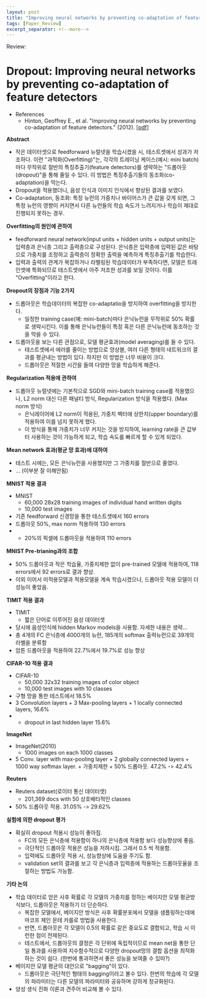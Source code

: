 ```yaml
---
layout: post
title: "Improving neural networks by preventing co-adaptation of feature detectors", Dropout (2012)
tags: [Paper_Review]
excerpt_separator: <!--more-->
---  
```

Review: 
<!--more-->
# Dropout: Improving neural networks by preventing co-adaptation of feature detectors    
- References
	- Hinton, Geoffrey E., et al. "Improving neural networks by preventing co-adaptation of feature detectors." (2012). [[pdf]](https://arxiv.org/pdf/1207.0580.pdf)    

**Abstract**    
- 작은 데이터셋으로 feedforward 뉴럴넷을 학습시켰을 시, 테스트셋에서 성과가 저조하다. 이런 "과적화(Overfitting)"는, 각각의 트레이닝 케이스(예시: mini batch)마다 무작위로 절반의 특징추출기(feature detectors)를 생략하는 "드롭아웃(dropout)"을 통해 줄일 수 있다. 이 방법은 특징추출기들의 동조화(co-adaptation)을 막는다.
- Dropout을 적용했더니, 음성 인식과 이미지 인식에서 향상된 결과를 보였다.
- Co-adaptation, 동조화: 특정 뉴런의 가중치나 바이어스가 큰 값을 갖게 되면, 그 특정 뉴런의 영향이 커지면서 다른 뉴런들의 학습 속도가 느려지거나 학습이 제대로 진행되지 못하는 경우.

**Overfitting의 원인에 관하여**    
- feedforward neural network(input units + hidden units + output units)는 입력층과 은닉층 그리고 출력층으로 구성된다. 은닉층은 입력층에 입력된 값은 바탕으로 가중치를 조정하고 출력층이 정확한 출력을 예측하게 특징추출기를 학습한다. 
- 입력과 출력의 관계가 복잡하거나 라벨링된 학습데이터가 부족하다면, 모델은 트레인셋에 특화되므로 테스트셋에서 아주 저조한 성과를 보일 것이다. 이를 "Overfitting"이라고 한다.

**Dropout의 장점과 기능 2가지**    
- 드롭아웃은 학습데이터의 복잡한 co-adaptatio을 방지하여 overfitting을 방지한다.
	- 일정한 training case(예: mini-batch)마다 은닉뉴런을 무작위로 50% 확률로 생략시킨다. 이를 통해 은닉뉴런들이 특정 혹은 다른 은닉뉴런에 동조하는 것을 막을 수 있다.
- 드롭아웃을 보는 다른 관점으로, 모델 평균효과(model averaging)를 들 수 있다.
	- 테스트셋에서 에러를 줄이는 방법으로 앙상블, 여러 다른 형태의 네트워크의 결과를 평균내는 방법이 있다. 하지만 이 방법은 너무 비용이 크다.
	- 드롭아웃은 적절한 시간을 들여 다양한 망을 학습하게 해준다.

**Regularization 적용에 관하여**    
- 드롭아웃 뉴럴넷에는 기본적으로 SGD와 mini-batch training case를 적용했으나, L2 norm 대신 다른 패널티 방식, Regularization 방식을 적용했다. (Max norm 방식)
	- 은닉레이어에 L2 norm이 적용된, 가중치 벡터에 상한치(upper boundary)를 적용하여 이를 넘지 못하게 했다. 
	- 이 방식을 통해 가중치가 너무 커지는 것을 방지하여, learning rate을 큰 값부터 사용하는 것이 가능하게 되고, 학습 속도를 빠르게 할 수 있게 되었다.

**Mean network 효과(평균 망 효과)에 대하여**    
- 테스트 시에는, 모든 은닉뉴런을 사용했지만 그 가중치를 절반으로 줄였다. 
- ... (이부분 잘 이해안됨)

**MNIST 적용 결과**    
- MNIST
	- 60,000 28x28 training images of individual hand written digits
	- 10,000 test images
- 기존 feedforward 신경망을 통한 테스트셋에서 160 errors
- 드롭아웃 50%, max norm 적용하여 130 errors
- + 20%의 픽셀에 드롭아웃을 적용하여 110 errors

**MNIST Pre-trianing과의 조합**    
- 50% 드롭아웃과 작은 학습율, 가중치제한 없이 pre-trained 모델에 적용하여, 118 errors에서 92 errors로 결과 향상.
- 이외 이어서 미적용모델과 적용모델을 계속 학습시켰으나, 드롭아웃 적용 모델이 더 성능이 좋았음.

**TIMIT 적용 결과**    
- TIMIT
	- 짧은 단어로 이루어진 음성 데이터셋 
- 당시에 음성인식에 hidden Markov models을 사용함. 자세한 내용은 생략...
- 총 4개의 FC 은닉층에 4000개의 뉴런, 185개의 softmax 출력뉴런으로 39개의 라벨을 분류함
- 암튼 드롭아웃을 적용하여 22.7%에서 19.7%로 성능 향상

**CIFAR-10 적용 결과**    
- CIFAR-10
	- 50,000 32x32 training images of color object
	- 10,000 test images with 10 classes
- 구형 망을 통한 테스트에서 18.5%
- 3 Convolution layers + 3 Max-pooling layers + 1 locally connected layers, 16.6%
- + dropout in last hidden layer 15.6%

**ImageNet**    
- ImageNet(2010)
	- 1000 images on each 1000 classes
- 5 Conv. layer with max-pooling layer + 2 globally connected layers + 1000 way softmax layer. + 가중치제한 + 50% 드롭아웃. 47.2% -> 42.4%

**Reuters**    
- Reuters dataset(로이터 통신 데이터셋)
	- 201,369 docs with 50 상호배타적인 classes
- 50% 드롭아웃 적용. 31.05% -> 29.62%

**실험에 의한 dropout 평가**    
- 확실히 dropout 적용시 성능이 좋아짐.
	- FC의 모든 은닉층에 적용함이 하나의 은닉층에 적용함 보다 성능향상에 좋음.
	- 극단적인 드롭아웃 적용은 성능을 저하시킴. 그래서 0.5 씩 적용함.
	- 입력에도 드롭아웃 적용 시, 성능향상에 도움을 주기도 함.
	- validation set의 결과를 보고 각 은닉층과 입력층에 적용하는 드롭아웃율을 조절하는 방법도 가능함.

**기타 논의**    
- 학습 데이터로 얻은 사후 확률로 각 모델의 가중치를 정하는 베이지안 모델 평균방식보다, 드롭아웃은 적용하기 더 단순하다.
	- 복잡한 모델에서, 베이지안 방식은 사후 확률분포에서 모델을 샘플링하는데에 마코프 체인 몬테 카를로 방법을 사용한다.
	- 반면, 드롭아웃은 각 모델이 0.5의 확률로 같은 중요도로 결합되고, 학습 시 이런한 점이 전제된다.
	- 테스트에서, 드롭아웃의 결정은 각 단위에 독립적이므로 mean net을 통한 단일 통과를 사용하여 지수함수적으로 다양한 dropout망의 결합 옵션을 최적화하는 것이 쉽다. (한번에 통과하면서 좋은 성능을 보여줄 수 있따?)
- 베이지안 모델 평균의 대안으로 "bagging"이 있다.
	- 드롭아웃은 극단적인 형태의 bagging이라고 볼수 있다. 한번의 학습에 각 모델의 파라미터는 다른 모델의 파라미터와 공유하며 강하게 정규화된다.
- 양성 생식 진화 이론과 견주어 비교해 볼 수 있다. 